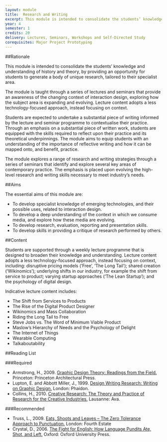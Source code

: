 ```yaml
---
layout: module
title:  Research and Writing
excerpt: This module is intended to consolidate the students’ knowledge and understanding of history and theory, by providing an opportunity for students to generate a body of unique research, tailored to their specialist area.
year: 4
semester: 1
credits: 20
delivery: Lectures, Seminars, Workshops and Self-Directed Study
corequisites: Major Project Prototyping
---
```


##Rationale

This module is intended to consolidate the students’ knowledge and understanding of history and theory, by providing an opportunity for students to generate a body of unique research, tailored to their specialist area.

The module is taught through a series of lectures and seminars that provide an awareness of the changing context of interaction design, exploring how the subject area is expanding and evolving. Lecture content adopts a less technology-focused approach, instead focusing on context.

Students are expected to undertake a substantial piece of writing informed by the lecture and seminar programme to contextualise their practice. Through an emphasis on a substantial piece of written work, students are equipped with the skills required to reflect upon their practice and its theoretical underpinnings. The module aims to equip students with an understanding of the importance of reflective writing and how it can be mapped onto, and benefit, practice.

The module explores a range of research and writing strategies through a series of seminars that identify and explore several key areas of contemporary practice. The emphasis is placed upon evolving the high-level research and writing skills necessary to meet industry’s needs.


##Aims

The essential aims of this module are:

+ To develop specialist knowledge of emerging technologies, and their possible uses, related to interaction design.
+ To develop a deep understanding of the context in which we consume media, and explore how these media are evolving.
+ To develop research, evaluation, reporting and presentation skills.
+ To develop skills in providing a critique of research performed by others.


##Content

Students are supported through a weekly lecture programme that is designed to broaden their knowledge and understanding. Lecture content adopts a less technology-focused approach, instead focusing on context, including: disruptive pricing models (‘Free’, ‘The Long Tail’); shared creation (‘Wikinomics’); underlying shifts in our industry, for example the shift from service to product; varying startup approaches (‘The Lean Startup’); and the psychology of digital design.

Indicative lecture content includes:

+ The Shift from Services to Products
+ The Rise of the Digital Product Designer
+ Wikinomics and Mass Collaboration
+ Riding the Long Tail to Free
+ Steve Jobs vs. The Word of Minimum Viable Product
+ Maslow’s Hierarchy of Needs and the Psychology of Delight
+ The Internet of Things
+ Wearable Computing
+ Talkaboutability


##Reading List

###Required

+ Armstrong, H., 2009. [Graphic Design Theory: Readings from the Field.](http://www.amazon.co.uk/exec/obidos/ASIN/1568987722/monographic-21) Princeton: Princeton Architectural Press.
+ Lupton, E. and Abbott Miller, J., 1999. [Design Writing Research: Writing on Graphic Design.](http://www.amazon.co.uk/exec/obidos/ASIN/0714838519/monographic-21) London: Phaidon.
+ Collins, H., 2010. [Creative Research: The Theory and Practice of Research for the Creative Industries.](http://www.amazon.co.uk/exec/obidos/ASIN/2940411085/monographic-21) Lausanne: Ava.


###Recommended

+ Truss, L., 2009. [Eats, Shoots and Leaves – The Zero Tolerance Approach to Punctuation.](http://www.amazon.co.uk/exec/obidos/ASIN/0007329067/monographic-21) London: Fourth Estate
+ Crystal, D., 2006. [The Fight for English: How Language Pundits Ate, Shot, and Left.](http://www.amazon.co.uk/exec/obidos/ASIN/B009JCVFIG/monographic-21) Oxford: Oxford University Press.